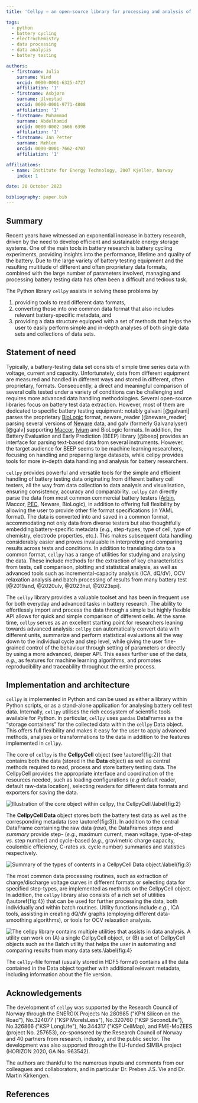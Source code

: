 ```yaml
---
title: 'Cellpy – an open-source library for processing and analysis of battery testing data'

tags:
  - python
  - battery cycling
  - electrochemistry
  - data processing
  - data analysis
  - battery testing

authors:
  - firstname: Julia
    surname: Wind
    orcid: 0000-0001-6325-4727
    affiliation: '1'
  - firstname: Asbjørn
    surname: Ulvestad
    orcid: 0000-0001-9771-4808
    affiliation: '1'
  - firstname: Muhammad
    surname: Abdelhamid
    orcid: 0000-0002-1666-6398
    affiliation: '1'
  - firstname: Jan Petter
    surname: Mæhlen
    orcid: 0000-0001-7662-4707
    affiliation: '1'

affiliations:
  - name: Institute for Energy Technology, 2007 Kjeller, Norway
    index: 1

date: 20 October 2023

bibliography: paper.bib
---
```


## Summary

Recent years have witnessed an exponential increase in battery research, driven by the need to develop efficient and sustainable energy storage systems. One of the main tools in battery research is battery cycling experiments, providing insights into the performance, lifetime and quality of the battery. Due to the large variety of battery testing equipment and the resulting multitude of different and often proprietary data formats, combined with the large number of parameters involved, managing and processing battery testing data has often been a difficult and tedious task.

The Python library `cellpy` assists in solving these problems by

1. providing tools to read different data formats,
2. converting those into one common data format that also includes relevant battery-specific metadata, and
3. providing a data structure equipped with a set of methods that helps the user to easily perform simple and in-depth analyses of both single data sets and collections of data sets.

## Statement of need

Typically, a battery-testing data set consists of simple time series data with voltage, current and capacity. Unfortunately,
data from different equipment are measured and handled in different ways and stored in different, often proprietary, formats.
Consequently, a direct and meaningful comparison of several cells tested under a variety of conditions can be challenging and
requires more advanced data handling methodologies.
Several open-source libraries focus on battery test data extraction. However, most of them are dedicated to
specific battery testing equipment: notably galvani [@galvani] parses the proprietary [BioLogic](https://www.biologic.net/) format,
neware_reader [@neware_reader] parsing several versions of [Neware](https://newarebattery.com/) data, and galv
(formerly Galvanalyser) [@galv] supporting [Maccor](http://www.maccor.com/), [Ivium](https://www.ivium.com/) and BioLogic formats.
In addition, the Battery Evaluation and Early Prediction (BEEP) library [@beep] provides an interface
for parsing text-based data from several instruments. However, the target audience for BEEP seems to be
machine learning researchers, focusing on handling and preparing large datasets, while cellpy provides
tools for more in-depth data handling and analysis for battery researchers.

`cellpy` provides powerful and versatile tools for the simple and efficient handling of battery testing data originating from different battery cell testers, all the way from data collection to data analysis and visualisation, ensuring consistency, accuracy and comparability. `cellpy` can directly parse the data from most common commercial battery testers ([Arbin](http://www.arbin.com/), Maccor, [PEC](https://www.peccorp.com/battery-testing-solutions/), Neware, BioLogic), in addition to offering full flexibility by allowing the user to provide other file format specifications (in YAML format). The data is converted into and saved in a common format, accommodating not only data from diverse testers but also thoughtfully embedding battery-specific metadata (*e.g.*, step-types, type of cell, type of chemistry, electrode properties, etc.). This makes subsequent data handling considerably easier and proves invaluable in interpreting and comparing results across tests and conditions. In addition to translating data to a common format, `cellpy` has a range of utilities for studying and analysing the data. These include methods for the extraction of key characteristics from tests, cell comparison, plotting and statistical analysis, as well as advanced tools such as incremental-capacity analysis (ICA, dQ/dV), OCV relaxation analysis and batch processing of results from many battery test [@2019and, @2020ulv, @2023hul, @2023spi].

The `cellpy` library provides a valuable toolset and has been in frequent use for both everyday and advanced tasks in battery research. The ability to effortlessly import and process the data through a simple but highly flexible API allows for quick and simple comparison of different cells. At the same time, `cellpy` serves as an excellent starting point for researchers leaning towards advanced analysis: `cellpy` can automatically convert data with different units, summarize and perform statistical evaluations all the way down to the individual cycle and step level, while giving the user fine-grained control of the behaviour through setting of parameters or directly by using a more advanced, deeper API. This eases further use of the data, *e.g.*, as features for machine learning algorithms, and promotes reproducibility and traceability throughout the entire process.

## Implementation and architecture

`cellpy` is implemented in Python and can be used as either a library within Python scripts, or as a stand-alone application for analysing battery cell test data. Internally, `cellpy` utilises the rich ecosystem of scientific tools available for Python. In particular, `cellpy` uses `pandas` DataFrames as the “storage containers” for the collected data within the `cellpy` Data object. This offers full flexibility and makes it easy for the user to apply advanced methods, analyses or transformations to the data in addition to the features implemented in `cellpy`.

The core of `cellpy` is the **CellpyCell** object (see \autoref{fig:2}) that contains both the data (stored in the **Data** object) as well as central methods required to read, process and store battery testing data. The CellpyCell provides the appropriate interface and coordination of the resources needed, such as loading configurations (*e.g* default reader, default raw-data location), selecting readers for different data formats and exporters for saving the data.

![Illustration of the core object within ``cellpy``, the **CellpyCell**.\label{fig:2}](Figures/CellpyCell.jpg)

The **CellpyCell Data** object stores both the battery test data as well as the corresponding metadata (see \autoref{fig:3}). In addition to the central DataFrame containing the raw data (*raw*), the DataFrames *steps* and *summary* provide step- (*e.g.*, maximum current, mean voltage, type-of-step *vs.* step number) and cycle-based (*e.g.*, gravimetric charge capacity, coulombic efficiency, C-rates *vs.* cycle number) summaries and statistics respectively.

![Summary of the types of contents in a **CellpyCell Data** object.\label{fig:3}](Figures/CellpyData.jpg)

The most common data processing routines, such as extraction of charge/discharge voltage curves in different formats or selecting data for specified step-types, are implemented as methods on the CellpyCell object. In addition, the `cellpy` library also consists of a rich set of utilities (\autoref{fig:4}) that can be used for further processing the data, both individually and within batch routines. Utility functions include *e.g.*, ICA tools, assisting in creating dQ/dV graphs (employing different data-smoothing algorithms), or tools for OCV relaxation analysis.

![The `cellpy` library contains multiple utilities that assists in data analysis. A utility can work on (A) a single **CellpyCell** object, or (B) a set of CellpyCell objects such as the Batch utility that helps the user in automating and comparing results from many data sets.\label{fig:4}](Figures/Cellpy-Utils.jpg)

The `cellpy`-file format (usually stored in HDF5 format) contains all the data contained in the Data object together with additional relevant metadata, including information about the file version.

## Acknowledgements

The development of `cellpy` was supported by the Research Council of Norway through the ENERGIX Projects No.280985 ("KPN Silicon on the Road"), No.324077 ("KSP MoreIsLess"),  No.320760 ("KSP SecondLife"), No.326866 ("KSP LongLife"), No.344317 ("KSP CellMap), and FME-MoZEES (project No. 257653), co-sponsored by the Research Council of Norway and 40 partners from research, industry, and the public sector. The development was also supported through the EU-funded SIMBA project (HORIZON 2020, GA No. 963542).

The authors are thankful to the numerous inputs and comments from our colleagues and collaborators, and in particular Dr. Preben J.S. Vie and Dr. Martin Kirkengen.

## References
